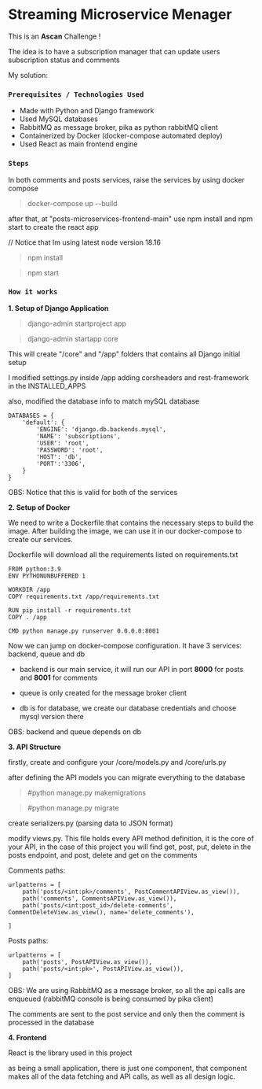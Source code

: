 # Streaming Microservice Menager

This is an **Ascan** Challenge !

The idea is to have a subscription manager that can update users subscription status and comments

My solution:

### `Prerequisites / Technologies Used`

- Made with Python and Django framework 
- Used MySQL databases 
- RabbitMQ as message broker, pika as python rabbitMQ client
- Containerized by Docker (docker-compose automated deploy)
- Used React as main frontend engine 

### `Steps`

In both comments and posts services, raise the services by using docker compose

> docker-compose up --build 

after that, at "posts-microservices-frontend-main" use npm install and npm start to create the react app

// Notice that Im using latest node version 18.16
 >npm install

 >npm start


### `How it works`

**1. Setup of Django Application**


> django-admin startproject app

> django-admin startapp core

This will create "/core" and "/app" folders that contains all Django initial setup

I modified settings.py inside /app adding corsheaders and rest-framework in the INSTALLED_APPS

also, modified the database info to match mySQL database

```
DATABASES = {
    'default': {
        'ENGINE': 'django.db.backends.mysql',
        'NAME': 'subscriptions',
        'USER': 'root',
        'PASSWORD': 'root', 
        'HOST': 'db',
        'PORT':'3306',
    }
}
```

OBS: Notice that this is valid for both of the services

**2. Setup of Docker**

We need to write a Dockerfile that contains the necessary steps to build the image. After building the image, we can use it in our docker-compose to create our services.

Dockerfile will download all the requirements listed on requirements.txt

```
FROM python:3.9
ENV PYTHONUNBUFFERED 1

WORKDIR /app
COPY requirements.txt /app/requirements.txt

RUN pip install -r requirements.txt
COPY . /app

CMD python manage.py runserver 0.0.0.0:8001
```

Now we can jump on docker-compose configuration. It have 3 services: backend, queue and db

 - backend is our main service, it will run our API in port **8000** for posts and **8001** for comments

 - queue is only created for the message broker client

 - db is for database, we create our database credentials and choose mysql version there

 OBS: backend and queue depends on db

 **3. API Structure**

firstly, create and configure your /core/models.py and /core/urls.py


after defining the API models you can migrate everything to the database

> #python manage.py makemigrations

> #python manage.py migrate

create serializers.py (parsing data to JSON format)

modify views.py. This file holds every API method definition, it is the core of your API, in the case of this project you will find get, post, put, delete in the posts endpoint, and post, delete and get on the comments 

Comments paths:
```
urlpatterns = [
    path('posts/<int:pk>/comments', PostCommentAPIView.as_view()),
    path('comments', CommentsAPIView.as_view()),
    path('posts/<int:post_id>/delete-comments', CommentDeleteView.as_view(), name='delete_comments'),

]
```
Posts paths:
```
urlpatterns = [
    path('posts', PostAPIView.as_view()),
    path('posts/<int:pk>', PostAPIView.as_view()),
]
```

OBS: We are using RabbitMQ as a message broker, so all the api calls are enqueued (rabbitMQ console is being consumed by pika client)

The comments are sent to the post service and only then the comment is processed in the database 

 **4. Frontend**

 React is the library used in this project

 as being a small application, there is just one component, that component makes all of the data fetching and API calls, as well as all design logic. 